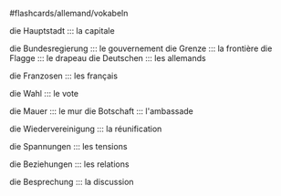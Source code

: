 #flashcards/allemand/vokabeln

die Hauptstadt ::: la capitale
<!--SR:!2022-11-04,4,280-->
die Bundesregierung ::: le gouvernement
die Grenze ::: la frontière
die Flagge ::: le drapeau
die Deutschen ::: les allemands
<!--SR:!2022-11-16,16,290-->
die Franzosen ::: les français
<!--SR:!2022-11-13,13,290-->
die Wahl ::: le vote
<!--SR:!2022-11-15,15,290!2022-11-12,12,270-->
die Mauer ::: le mur
die Botschaft ::: l'ambassade
<!--SR:!2022-11-11,11,250!2022-11-12,12,270-->
die Wiedervereinigung ::: la réunification
<!--SR:!2022-11-17,17,290!2022-11-04,4,280-->
die Spannungen ::: les tensions
<!--SR:!2022-11-12,12,270!2022-11-04,4,280-->
die Beziehungen ::: les relations
<!--SR:!2022-11-15,15,290-->
die Besprechung ::: la discussion
<!--SR:!2022-11-05,5,230!2022-11-08,8,250-->
